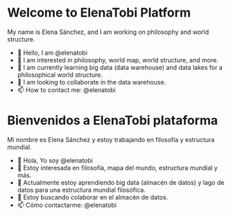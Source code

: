 # Welcome to ElenaTobi Platform

My name is Elena Sánchez, and I am working on philosophy and world structure.

- 👋 Hello, I am @elenatobi
- 👀 I am interested in philosophy, world map, world structure, and more.
- 🌱 I am currently learning big data (data warehouse) and data lakes for a philosophical world structure.
- 💞️ I am looking to collaborate in the data warehouse.
- 📫 How to contact me: @elenatobi

# Bienvenidos a ElenaTobi plataforma

Mi nombre es Elena Sánchez y estoy trabajando en filosofía y estructura mundial.

- 👋 Hola, Yo soy @elenatobi
- 👀 Estoy interesada en filosofía, mapa del mundo, estructura mundial y más.
- 🌱 Actualmente estoy aprendiendo big data (almacén de datos) y lago de datos para una estructura mundial filosófica.
- 💞️ Estoy buscando colaborar en el almacén de datos.
- 📫 Cómo contactarme: @elenatobi
